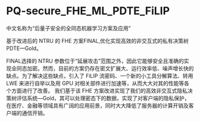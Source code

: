 # PQ-secure_FHE_ML_PDTE_FiLIP

中文名称为“后量子安全的全同态机器学习方案及应用”

基于改进后的 NTRU 的 FHE 方案FINAL,优化实现高效的非交互式的私有决策树PDTE—Gold。

FINAL选择的 NTRU 参数位于“延展攻击”范围之外，因此它能够安全且准确的实现全同态加密。然而，目前的方案仍存在密文扩展大、运行效率低、噪声增长快的缺点。为了解决这些缺点，引入了 FiLIP 流密码、一个新的小工具分解算法、转用 LWE 来进行自举以及用 GPU 对相关部件进行加速等，从而大大对其的性能等各个方面进行了改善。
我们基于该 FHE 方案改进实现了我们的高效非交互式隐私决策树评估系统—Gold，其可以处理密态下的数据，实现了对客户端的隐私保护，在医疗、金融等领域具有广阔的应用前景，同时大大降低了服务器的计算开销及客户端的通信开销。
